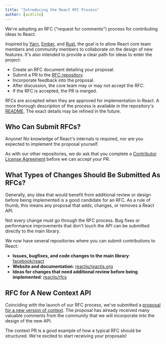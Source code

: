 ```yaml
---
title: "Introducing the React RFC Process"
author: [acdlite]
---
```


We're adopting an RFC ("request for comments") process for contributing ideas to React. 

Inspired by [Yarn](https://github.com/yarnpkg/rfcs), [Ember](https://github.com/emberjs/rfcs), and [Rust](https://github.com/rust-lang/rfcs), the goal is to allow React core team members and community members to collaborate on the design of new features. It's also intended to provide a clear path for ideas to enter the project:

- Create an RFC document detailing your proposal.
- Submit a PR to the [RFC repository](https://github.com/reactjs/rfcs).
- Incorporate feedback into the proposal.
- After discussion, the core team may or may not accept the RFC.
- If the RFC is accepted, the PR is merged.

RFCs are accepted when they are approved for implementation in React. A more thorough description of the process is available in the repository's [README](https://github.com/reactjs/rfcs/blob/master/README.md). The exact details may be refined in the future.

## Who Can Submit RFCs?

Anyone! No knowledge of React's internals is required, nor are you expected to implement the proposal yourself.

As with our other repositories, we do ask that you complete a [Contributor License Agreement](https://github.com/reactjs/rfcs#contributor-license-agreement-cla) before we can accept your PR.

## What Types of Changes Should Be Submitted As RFCs?

Generally, any idea that would benefit from additional review or design before being implemented is a good candidate for an RFC. As a rule of thumb, this means any proposal that adds, changes, or removes a React API.

Not every change must go through the RFC process. Bug fixes or performance improvements that don't touch the API can be submitted directly to the main library.

We now have several repositories where you can submit contributions to React:

- **Issues, bugfixes, and code changes to the main library**: [facebook/react](https://github.com/facebook/react)
- **Website and documentation**: [reactjs/reactjs.org](https://github.com/reactjs/reactjs.org)
- **Ideas for changes that need additional review before being implemented**: [reactjs/rfcs](https://github.com/reactjs/rfcs)

## RFC for A New Context API

Coinciding with the launch of our RFC process, we've submitted a [proposal for a new version of context](https://github.com/reactjs/rfcs/pull/2). The proposal has already received many valuable comments from the community that we will incorporate into the design of the new API.

The context PR is a good example of how a typical RFC should be structured. We're excited to start receiving your proposals!
